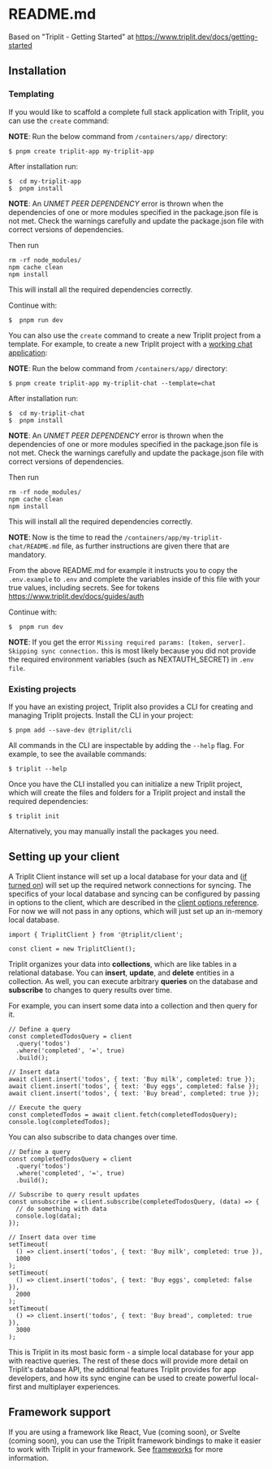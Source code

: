 # README.md

Based on "Triplit - Getting Started" at https://www.triplit.dev/docs/getting-started

## Installation

### Templating

If you would like to scaffold a complete full stack application with Triplit, you can use the ```create``` command:

**NOTE**: Run the below command from ```/containers/app/``` directory:

```
$ pnpm create triplit-app my-triplit-app
```

After installation run:

```
$  cd my-triplit-app
$  pnpm install
```

**NOTE**: An *UNMET PEER DEPENDENCY* error is thrown when the dependencies of one or more modules specified in the package.json file is not met. Check the warnings carefully and update the package.json file with correct versions of dependencies.

Then run
```
rm -rf node_modules/
npm cache clean
npm install
```

This will install all the required dependencies correctly.

Continue with:

```
$  pnpm run dev
```

You can also use the ```create``` command to create a new Triplit project from a template. For example, to create a new Triplit project with a [working chat application](https://github.com/aspen-cloud/triplit/tree/main/templates/chat-template#readme):

**NOTE**: Run the below command from ```/containers/app/``` directory:

```
$ pnpm create triplit-app my-triplit-chat --template=chat
```

After installation run:

```
$  cd my-triplit-chat
$  pnpm install
```

**NOTE**: An *UNMET PEER DEPENDENCY* error is thrown when the dependencies of one or more modules specified in the package.json file is not met. Check the warnings carefully and update the package.json file with correct versions of dependencies.

Then run
```
rm -rf node_modules/
npm cache clean
npm install
```

This will install all the required dependencies correctly.

**NOTE**: Now is the time to read the ```/containers/app/my-triplit-chat/README.md``` file, as further instructions are given there that are mandatory.

From the above README.md for example it instructs you to copy the ```.env.example``` to ```.env``` and complete the variables inside of this file with your true values, including secrets. See for tokens https://www.triplit.dev/docs/guides/auth

Continue with:

```
$  pnpm run dev
```

**NOTE**: If you get the error ```Missing required params: [token, server]. Skipping sync connection.``` this is most likely because you did not provide the required environment variables (such as NEXTAUTH_SECRET) in ```.env file```.

### Existing projects

If you have an existing project, Triplit also provides a CLI for creating and managing Triplit projects. Install the CLI in your project:

```
$ pnpm add --save-dev @triplit/cli
```

All commands in the CLI are inspectable by adding the ```--help``` flag. For example, to see the available commands:

```
$ triplit --help
```

Once you have the CLI installed you can initialize a new Triplit project, which will create the files and folders for a Triplit project and install the required dependencies:

```
$ triplit init
```

Alternatively, you may manually install the packages you need.

## Setting up your client

A Triplit Client instance will set up a local database for your data and ([if turned on](https://www.triplit.dev/docs/sync)) will set up the required network connections for syncing. The specifics of your local database and syncing can be configured by passing in options to the client, which are described in the [client options reference](https://www.triplit.dev/docs/client-options). For now we will not pass in any options, which will just set up an in-memory local database.

```
import { TriplitClient } from '@triplit/client';
 
const client = new TriplitClient();
```

Triplit organizes your data into **collections**, which are like tables in a relational database. You can **insert**, **update**, and **delete** entities in a collection. As well, you can execute arbitrary **queries** on the database and **subscribe** to changes to query results over time.

For example, you can insert some data into a collection and then query for it.

```
// Define a query
const completedTodosQuery = client
  .query('todos')
  .where('completed', '=', true)
  .build();
 
// Insert data
await client.insert('todos', { text: 'Buy milk', completed: true });
await client.insert('todos', { text: 'Buy eggs', completed: false });
await client.insert('todos', { text: 'Buy bread', completed: true });
 
// Execute the query
const completedTodos = await client.fetch(completedTodosQuery);
console.log(completedTodos);
```

You can also subscribe to data changes over time.

```
// Define a query
const completedTodosQuery = client
  .query('todos')
  .where('completed', '=', true)
  .build();
 
// Subscribe to query result updates
const unsubscribe = client.subscribe(completedTodosQuery, (data) => {
  // do something with data
  console.log(data);
});
 
// Insert data over time
setTimeout(
  () => client.insert('todos', { text: 'Buy milk', completed: true }),
  1000
);
setTimeout(
  () => client.insert('todos', { text: 'Buy eggs', completed: false }),
  2000
);
setTimeout(
  () => client.insert('todos', { text: 'Buy bread', completed: true }),
  3000
);
```

This is Triplit in its most basic form - a simple local database for your app with reactive queries. The rest of these docs will provide more detail on Triplit's database API, the additional features Triplit provides for app developers, and how its sync engine can be used to create powerful local-first and multiplayer experiences.

## Framework support

If you are using a framework like React, Vue (coming soon), or Svelte (coming soon), you can use the Triplit framework bindings to make it easier to work with Triplit in your framework. See [frameworks](https://www.triplit.dev/docs/frameworks) for more information.
